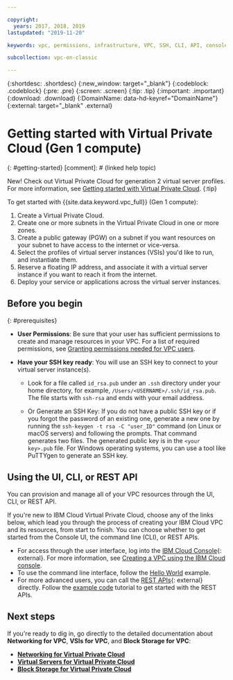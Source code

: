 ```yaml
---

copyright:
  years: 2017, 2018, 2019
lastupdated: "2019-11-20"

keywords: vpc, permissions, infrastructure, VPC, SSH, CLI, API, console, classic

subcollection: vpc-on-classic

---
```


{:shortdesc: .shortdesc}
{:new_window: target="_blank"}
{:codeblock: .codeblock}
{:pre: .pre}
{:screen: .screen}
{:tip: .tip}
{:important: .important}
{:download: .download}
{:DomainName: data-hd-keyref="DomainName"}
{:external: target="_blank" .external}

# Getting started with Virtual Private Cloud (Gen 1 compute)
{: #getting-started}
[comment]: # (linked help topic)

New! Check out Virtual Private Cloud for generation 2 virtual server profiles. For more information, see [Getting started with Virtual Private Cloud](/docs/vpc?topic=vpc-getting-started).
{:tip} 

To get started with {{site.data.keyword.vpc_full}} (Gen 1 compute):

1. Create a Virtual Private Cloud.
2. Create one or more subnets in the Virtual Private Cloud in one or more zones.
3. Create a public gateway (PGW) on a subnet if you want resources on your subnet to have access to the internet or vice-versa.
4. Select the profiles of virtual server instances (VSIs) you'd like to run, and instantiate them.
5. Reserve a floating IP address, and associate it with a virtual server instance if you want to reach it from the internet.
5. Deploy your service or applications across the virtual server instances.

## Before you begin
{: #prerequisites}

 * **User Permissions**: Be sure that your user has sufficient permissions to create and manage resources in your VPC. For a list of required permissions, see [Granting permissions needed for VPC users](/docs/vpc-on-classic?topic=vpc-on-classic-managing-user-permissions-for-vpc-resources).

 * **Have your SSH key ready**: You will use an SSH key to connect to your virtual server instance(s).

   * Look for a file called `id_rsa.pub` under an `.ssh` directory under your home directory, for example, `/Users/<USERNAME>/.ssh/id_rsa.pub`. The file starts with `ssh-rsa` and ends with your email address.

   * Or Generate an SSH Key: If you do not have a public SSH key or if you forgot the password of an existing one, generate a new one by running the `ssh-keygen -t rsa -C "user_ID"` command (on Linux or macOS servers) and following the prompts. That command generates two files. The generated public key is in the `<your key>.pub` file. For Windows operating systems, you can use a tool like PuTTYgen to generate an SSH key.

## Using the UI, CLI, or REST API

You can provision and manage all of your VPC resources through the UI, CLI, or REST API.

If you're new to IBM Cloud Virtual Private Cloud, choose any of the links below, which lead you through the process of creating your IBM Cloud VPC and its resources, from start to finish. You can choose whether to get started from the Console UI, the command line (CLI), or REST APIs.

* For access through the user interface, log into the [IBM Cloud Console](https://{DomainName}/vpc){: external}. For more information, see [Creating a VPC using the IBM Cloud console](/docs/vpc-on-classic?topic=vpc-on-classic-creating-a-vpc-using-the-ibm-cloud-console).
* To use the command line interface, follow the [Hello World](/docs/vpc-on-classic?topic=vpc-on-classic-creating-a-vpc-using-the-ibm-cloud-cli) example.
* For more advanced users, you can call the [REST APIs](https://{DomainName}/apidocs/vpc-on-classic){: external} directly. Follow the [example code](/docs/vpc-on-classic?topic=vpc-on-classic-creating-a-vpc-using-the-rest-apis) tutorial to get started with the REST APIs.

## Next steps
If you're ready to dig in, go directly to the detailed documentation about **Networking for VPC**, **VSIs for VPC**, and **Block Storage for VPC**:

* [**Networking for Virtual Private Cloud**](/docs/vpc-on-classic-network?topic=vpc-on-classic-network-getting-started)
* [**Virtual Servers for Virtual Private Cloud**](/docs/vpc-on-classic-vsi?topic=vpc-on-classic-vsi-getting-started)
* [**Block Storage for Virtual Private Cloud**](/docs/vpc-on-classic-block-storage?topic=vpc-on-classic-block-storage-getting-started)
